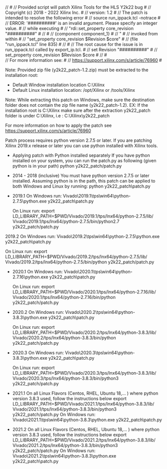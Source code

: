 //                                                                                          #
// Provided script will patch Xilinx Tools for the HLS Y2k22 bug                            #
//                           Copyright (c) 2018 - 2022 Xilinx Inc.                          #
// version: 1.2                                                                             #
// The patch is intended to resolve the following error                                     #
// source run_ippack.tcl -notrace                                                           #
// ERROR: '##########' is an invalid argument. Please specify an integer value.             #
// while executing                                                                          #
// "rdi::set_property core_revision "##########"                                            #
//                                                                                          #
// {component component_1}                                                                  #
// "                                                                                        #
// invoked from within                                                                      #
// "set_property core_revision $Revision $core"                                             #
// (file "run_ippack.tcl" line 835)                                                         #
//                                                                                          #
// The root cause for the issue is in run_ippack.tcl called by export_ip.tcl.               #
// set Revision "##########"                                                                # 
// set_property core_revision $Revision $core                                               #
//                                                                                          #  
// For more information see:                                                                #
// https://support.xilinx.com/s/article/76960                                               # 



Note: Provided zip file (y2k22_patch-1.2.zip) must be extracted to the installation root:
* Default Window installation location C:\Xilinx
* Default Linux installation location: /opt/Xilinx or /tools/Xilinx

Note: While extracting this patch on Windows, make sure the destination folder does not contain the zip file name (y2k22_patch-1.2). 
      EX: If the installation root is C:\Xilinx make sure after the extraction y2k22_patch folder is under C:\Xilinx, i.e : C:\Xilinx\y2k22_patch

For more information on how to apply the patch see https://support.xilinx.com/s/article/76960

Patch process requires python version  2.7.5 or later.
If you are patching Xilinx 2019.x release or later you can use python installed with Xilinx tools.

* Applying patch with Python installed separately
If you have python installed on your system, you can run the patch.py as following (given python is in your path)
python y2k22_patch/patch.py

* 2014 - 2018 (inclusive)
  You must have python version 2.7.5 or later installed.
  Assuming python is in the path, this patch can be applied to both Windows and Linux by running:
  python y2k22_patch\patch.py

* 2019.1
  On Windows run:
  Vivado\2019.1\tps\win64\python-2.7.5\python.exe y2k22_patch\patch.py

  On Linux run:
  export LD_LIBRARY_PATH=$PWD/Vivado/2019.1/tps/lnx64/python-2.7.5/lib/
  Vivado/2019.1/tps/lnx64/python-2.7.5/bin/python2.7 y2k22_patch/patch.py

2019.2
  On Windows run:
  Vivado\2019.2\tps\win64\python-2.7.5\python.exe y2k22_patch\patch.py

  On Linux run:
  export LD_LIBRARY_PATH=$PWD/Vivado/2019.2/tps/lnx64/python-2.7.5/lib/
  Vivado/2019.2/tps/lnx64/python-2.7.5/bin/python y2k22_patch/patch.py

* 2020.1
  On Windows run:
  Vivado\2020.1\tps\win64\python-2.7.16\python.exe y2k22_patch\patch.py

  On Linux run:
  export LD_LIBRARY_PATH=$PWD/Vivado/2020.1/tps/lnx64/python-2.7.16/lib/
  Vivado/2020.1/tps/lnx64/python-2.7.16/bin/python y2k22_patch/patch.py

* 2020.2
  On Windows run:
  Vivado\2020.2\tps\win64\python-3.8.3\python.exe y2k22_patch\patch.py

  On Linux run:
  export LD_LIBRARY_PATH=$PWD/Vivado/2020.2/tps/lnx64/python-3.8.3/lib/
  Vivado/2020.2/tps/lnx64/python-3.8.3/bin/python y2k22_patch/patch.py

* 2020.3
  On Windows run:
  Vivado\2020.3\tps\win64\python-3.8.3\python.exe y2k22_patch\patch.py

  On Linux run:
  export LD_LIBRARY_PATH=$PWD/Vivado/2020.3/tps/lnx64/python-3.8.3/lib/
  Vivado/2020.3/tps/lnx64/python-3.8.3/bin/python3 y2k22_patch/patch.py

* 2021.1
  On all Linux Flavors (Centos, RHEL, Ubuntu 18,… ) where python version 3.8.3 used, follow the  instructions below
     export LD_LIBRARY_PATH=$PWD/Vivado/2021.1/tps/lnx64/python-3.8.3/lib/
     Vivado/2021.1/tps/lnx64/python-3.8.3/bin/python3 y2k22_patch/patch.py
  On Windows run:
    Vivado\2021.1\tps\win64\python-3.8.3\python.exe y2k22_patch\patch.py


* 2021.2
  On all Linux Flavors (Centos, RHEL, Ubuntu 18,… ) where python version 3.8.3 used, follow the  instructions below
     export LD_LIBRARY_PATH=$PWD/Vivado/2021.2/tps/lnx64/python-3.8.3/lib/
     Vivado/2021.2/tps/lnx64/python-3.8.3/bin/python3 y2k22_patch/patch.py
  On Windows run:
    Vivado\2021.2\tps\win64\python-3.8.3\python.exe y2k22_patch\patch.py

